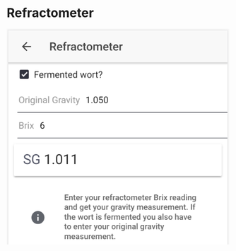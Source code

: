 # Refractometer

![Convert Brix to SG, or calculate fermented SG based on OG and Brix reading](../.gitbook/assets/image%20%2842%29.png)



